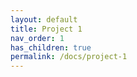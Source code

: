 ```yaml
---
layout: default
title: Project 1
nav_order: 1
has_children: true
permalink: /docs/project-1
---
```

